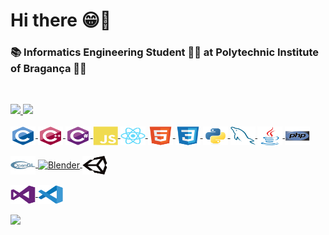 # Hi there 😁👋

### 📚 Informatics Engineering Student 💙🧡 at Polytechnic Institute of Bragança 👨‍🎓
##

<br>
<div>
  <a href="https://github.com/isaac-vandeste">
  <img height="180em" src="https://github-readme-stats.vercel.app/api?username=isaac-vandeste&title_color=ffa500&text_color=87cefa&show_icons=true&theme=dracula&include_all_commits=true&count_private=true"/>
  <img height="180em" src="https://github-readme-stats.vercel.app/api/top-langs?username=isaac-vandeste&title_color=ffa500&layout=compact&langs_count=10&theme=dracula"/>
</div>

  
<div style="display: inline_block"><br>
  <img align="center" alt="C" height=30 width="40" src="https://github.com/devicons/devicon/blob/master/icons/c/c-original.svg">
  <img align="center" alt="C++" height=30 width="40" src="https://github.com/devicons/devicon/blob/master/icons/cplusplus/cplusplus-original.svg">
  <img align="center" alt="C-Sharp" height="30" width="40" src="https://raw.githubusercontent.com/devicons/devicon/master/icons/csharp/csharp-original.svg">
  <img align="center" alt="JS" height="30" width="40" src="https://raw.githubusercontent.com/devicons/devicon/master/icons/javascript/javascript-plain.svg">
  <img align="center" alt="React" height="30" width="40" src="https://raw.githubusercontent.com/devicons/devicon/master/icons/react/react-original.svg">
  <img align="center" alt="HTML" height="30" width="40" src="https://raw.githubusercontent.com/devicons/devicon/master/icons/html5/html5-original.svg">
  <img align="center" alt="CSS" height="30" width="40" src="https://raw.githubusercontent.com/devicons/devicon/master/icons/css3/css3-original.svg">
  <img align="center" alt="Python" height="30" width="40" src="https://raw.githubusercontent.com/devicons/devicon/master/icons/python/python-original.svg">
  <img align="center" alt="mySQL" height="30" width="40" src="https://github.com/devicons/devicon/blob/master/icons/mysql/mysql-original.svg">
  <img align="center" alt="Java" height="30" width="40" src="https://github.com/devicons/devicon/blob/master/icons/java/java-original.svg">
  <img align="center" alt="PHP" height="30" width="40" src="https://github.com/devicons/devicon/blob/master/icons/php/php-original.svg">
</div>
  
<div style="display: inline_block"><br>
  <img align="center" alt="OpenGL" height="30" width="40" src="https://github.com/devicons/devicon/blob/master/icons/opengl/opengl-original.svg">
  <img align="center" alt="Blender" height="30" width="40" src="https://upload.wikimedia.org/wikipedia/commons/thumb/0/0c/Blender_logo_no_text.svg/1200px-Blender_logo_no_text.svg.png">
  <img align="center" alt="Unity" height="30" width="40" src="https://github.com/devicons/devicon/blob/master/icons/unity/unity-original.svg">
</div>
  
  <div style="display: inline_block"><br>
  <img align="center" alt="VisualStudio" height="30" width="40" src="https://github.com/devicons/devicon/blob/master/icons/visualstudio/visualstudio-plain.svg">
  <img align="center" alt="Code" height="30" width="40" src="https://github.com/devicons/devicon/blob/master/icons/vscode/vscode-original.svg">
  
</div>
  
<div><br>
  <a href="https://www.linkedin.com/in/isaac-vandeste/" target="_blank"><img src="https://img.shields.io/badge/-LinkedIn-%230077B5?style=for-the-badge&logo=linkedin&logoColor=white" target="_blank"></a>
</div>
<!--
**isaac-vandeste/isaac-vandeste** is a ✨ _special_ ✨ repository because its `README.md` (this file) appears on your GitHub profile.

Here are some ideas to get you started:

- 🔭 I’m currently working on ...
- 🌱 I’m currently learning ...
- 👯 I’m looking to collaborate on ...
- 🤔 I’m looking for help with ...
- 💬 Ask me about ...
- 📫 How to reach me: ...
- 😄 Pronouns: ...
- ⚡ Fun fact: ...
--> 
